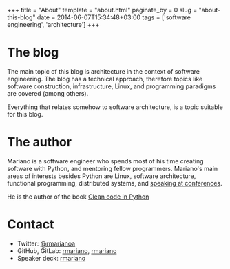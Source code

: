 +++
title = "About"
template = "about.html"
paginate_by = 0
slug = "about-this-blog"
date = 2014-06-07T15:34:48+03:00
tags = ['software engineering', 'architecture']
+++

# The blog

The main topic of this blog is architecture in the context of software
engineering. The blog has a technical approach, therefore topics like
software construction, infrastructure, Linux, and programming paradigms
are covered (among others).

Everything that relates somehow to software architecture, is a topic
suitable for this blog.

# The author

Mariano is a software engineer who spends most of his time creating
software with Python, and mentoring fellow programmers. Mariano\'s main
areas of interests besides Python are Linux, software architecture,
functional programming, distributed systems, and
[speaking at conferences](@/pages/talks.md).

He is the author of the book [Clean code in
Python](https://www.amazon.com/Clean-Code-Python-maintainable-efficient/dp/1800560214)

# Contact

-   Twitter: [\@rmarianoa](https://twitter.com/rmarianoa)
-   GitHub, GitLab: [rmariano](https://github.com/rmariano),
    [rmariano](https://gitlab.com/rmariano)
-   Speaker deck: [rmariano](https://speakerdeck.com/rmariano)
